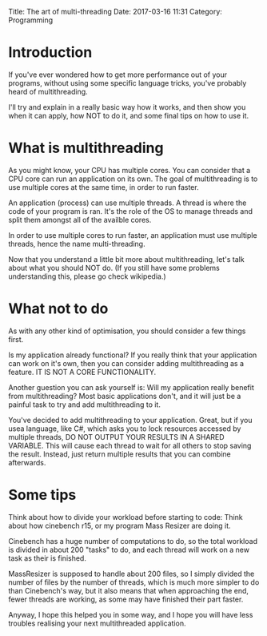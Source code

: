Title: The art of multi-threading
Date: 2017-03-16 11:31
Category: Programming

# Introduction

If you've ever wondered how to get more performance out of your programs,
without using some specific language tricks, you've probably heard of
multithreading.

I'll try and explain in a really basic way how it works, and then show you when
it can apply, how NOT to do it, and some final tips on how to use it.

# What is multithreading

As you might know, your CPU has multiple cores. You can consider that a CPU core
can run an application on its own. The goal of multithreading is to use multiple
cores at the same time, in order to run faster.

An application (process) can use multiple threads. A thread is where the code of
your program is ran. It's the role of the OS to manage threads and split them
amongst all of the availble cores.

In order to use multiple cores to run faster, an application must use multiple
threads, hence the name multi-threading.

Now that you understand a little bit more about multithreading, let's talk about
what you should NOT do. (If you still have some problems understanding this,
please go check wikipedia.)

# What not to do

As with any other kind of optimisation, you should consider a few things first.

Is my application already functional? If you really think that your application
can work on it's own, then you can consider adding multithreading as a feature.
IT IS NOT A CORE FUNCTIONALITY.

Another guestion you can ask yourself is: Will my application really benefit
from multithreading? Most basic applications don't, and it will just be a
painful task to try and add multithreading to it.

You've decided to add multithreading to your application. Great, but if you usea
language, like C#, which asks you to lock resources accessed by multiple
threads, DO NOT OUTPUT YOUR RESULTS IN A SHARED VARIABLE. This will cause each
thread to wait for all others to stop saving the result. Instead, just return
multiple results that you can combine afterwards.

# Some tips

Think about how to divide your workload before starting to code: Think about how
cinebench r15, or my program Mass Resizer are doing it.

Cinebench has a huge number of computations to do, so the total workload is
divided in about 200 "tasks" to do, and each thread will work on a new task as
their is finished.

MassResizer is supposed to handle about 200 files, so I simply divided the
number of files by the number of threads, which is much more simpler to do than
Cinebench's way, but it also means that when approaching the end, fewer threads
are working, as some may have finished their part faster.

Anyway, I hope this helped you in some way, and I hope you will have less
troubles realising your next multithreaded application.
